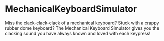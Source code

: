 # MechanicalKeyboardSimulator
Miss the clack-clack-clack of a mechanical keyboard? Stuck with a crappy rubber dome keyboard? The Mechanical Keyboard Simulator gives you the clacking sound you have always known and loved with each keypress!
